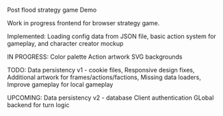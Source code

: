Post flood strategy game Demo

Work in progress frontend for browser strategy game. 

Implemented:
Loading config data from JSON file, basic action system for gameplay, and character creator mockup

IN PROGRESS:
Color palette
Action artwork
SVG backgrounds


TODO:
Data persistency v1 - cookie files, 
Responsive design fixes, 
Additional artwork for frames/actions/factions, 
Missing data loaders, 
Improve gameplay for local gameplay

UPCOMING:
Data persistency v2 - database
Client authentication
GLobal backend for turn logic
